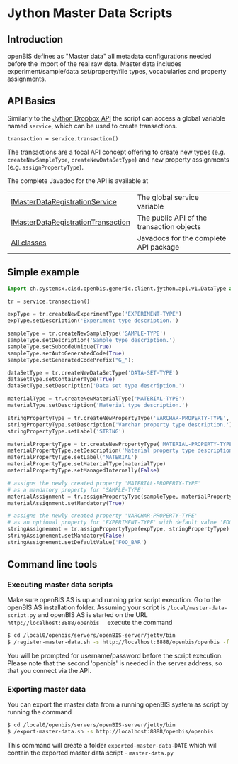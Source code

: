 # Jython Master Data Scripts

## Introduction

openBIS defines as "Master data" all metadata configurations needed
before the import of the real raw data. Master data includes
experiment/sample/data set/property/file types, vocabularies and
property assignments.

## API Basics

Similarly to the [Jython Dropbox API](../software-developer-documentation/server-side-extensions/dss-dropboxes.md#jython-dropboxes) the script can access a global variable named `service`, which can be used to create transactions.

`transaction = service.transaction()`

The transactions are a focal API concept offering to create new types
(e.g. `createNewSampleType`, `createNewDataSetType`) and new property
assignments (e.g. `assignPropertyType`).

The complete Javadoc for the API is available at

|||
|--- |--- |
|[IMasterDataRegistrationService](https://openbis.ch/javadoc/20.10.x/javadoc-openbis/ch/systemsx/cisd/openbis/generic/server/jython/api/v1/IMasterDataRegistrationService.html)|The global service variable|
|[IMasterDataRegistrationTransaction](https://openbis.ch/javadoc/20.10.x/javadoc-openbis/ch/systemsx/cisd/openbis/generic/server/jython/api/v1/IMasterDataRegistrationTransaction.html)|The public API of the transaction objects|
|[All classes](https://openbis.ch/javadoc/20.10.x/javadoc-openbis/ch/systemsx/cisd/openbis/generic/server/jython/api/v1/package-summary.html)|Javadocs for the complete API package|


## Simple example

```py
import ch.systemsx.cisd.openbis.generic.client.jython.api.v1.DataType as DataType

tr = service.transaction()

expType = tr.createNewExperimentType('EXPERIMENT-TYPE')
expType.setDescription('Experiment type description.')

sampleType = tr.createNewSampleType('SAMPLE-TYPE')
sampleType.setDescription('Sample type description.')
sampleType.setSubcodeUnique(True)
sampleType.setAutoGeneratedCode(True)
sampleType.setGeneratedCodePrefix("G_");

dataSetType = tr.createNewDataSetType('DATA-SET-TYPE')
dataSetType.setContainerType(True)
dataSetType.setDescription('Data set type description.')

materialType = tr.createNewMaterialType('MATERIAL-TYPE')
materialType.setDescription('Material type description.')

stringPropertyType = tr.createNewPropertyType('VARCHAR-PROPERTY-TYPE', DataType.VARCHAR)
stringPropertyType.setDescription('Varchar property type description.')
stringPropertyType.setLabel('STRING')

materialPropertyType = tr.createNewPropertyType('MATERIAL-PROPERTY-TYPE', DataType.MATERIAL)
materialPropertyType.setDescription('Material property type description.')
materialPropertyType.setLabel('MATERIAL')
materialPropertyType.setMaterialType(materialType)
materialPropertyType.setManagedInternally(False)

# assigns the newly created property 'MATERIAL-PROPERTY-TYPE'
# as a mandatory property for 'SAMPLE-TYPE'
materialAssignment = tr.assignPropertyType(sampleType, materialPropertyType)
materialAssignment.setMandatory(True)

# assigns the newly created property 'VARCHAR-PROPERTY-TYPE'
# as an optional property for 'EXPERIMENT-TYPE' with default value 'FOO_BAR'
stringAssignement = tr.assignPropertyType(expType, stringPropertyType)
stringAssignement.setMandatory(False)
stringAssignement.setDefaultValue('FOO_BAR')
```


## Command line tools

### Executing master data scripts

Make sure openBIS AS is up and running prior script execution. Go to the
openBIS AS installation folder. Assuming your script is
`/local/master-data-script.py` and openBIS AS is started on the URL
`     http://localhost:8888/openbis   ` execute the command

```bash
$ cd /local0/openbis/servers/openBIS-server/jetty/bin
$ /register-master-data.sh -s http://localhost:8888/openbis/openbis -f /local/master-data-script.py
```


You will be prompted for username/password before the script execution.
Please note that the second 'openbis' is needed in the server address,
so that you connect via the API.

### Exporting master data

You can export the master data from a running openBIS system as script
by running the command

```bash
$ cd /local0/openbis/servers/openBIS-server/jetty/bin
$ /export-master-data.sh -s http://localhost:8888/openbis/openbis
```


This command will create a folder `exported-master-data-DATE` which will
contain the exported master data script - `master-data.py`
